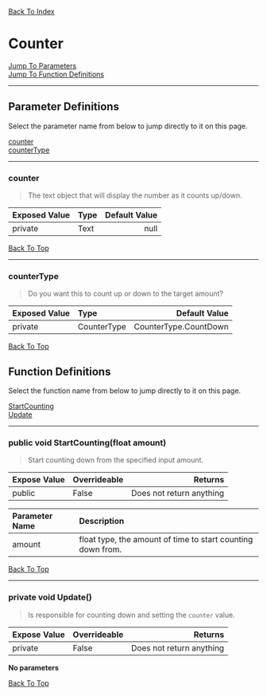 [Back To Index](../../index.md)

# Counter

[Jump To Parameters](#parameter-definitions)<br/>
[Jump To Function Definitions](#functions-definitions)<br/>

--------------------------------------------------------
## Parameter Definitions<a name="parameter-definitions"></a>

Select the parameter name from below to jump directly to it on this page.

[counter](#parameter-counter)<br>
[counterType](#parameter-counterType)<br>

------------------
### counter<a name="parameter-counter"></a>

> The text object that will display the number as it counts up/down.

| Exposed Value | Type | Default Value |
|:---|:---|---:|
|private |Text|null

[Back To Top](#)

------------------
### counterType<a name="parameter-counterType"></a>

> Do you want this to count up or down to the target amount?

| Exposed Value | Type | Default Value |
|:---|:---|---:|
|private |CounterType|CounterType.CountDown

[Back To Top](#)

## Function Definitions<a name="functions-definitions"></a>

Select the function name from below to jump directly to it on this page.

[StartCounting](#StartCounting)<br>
[Update](#Update)<br>

------------------
### public void StartCounting(float amount)<a name="StartCounting"></a>

>   Start counting down from the specified input amount. 

| Expose Value | Overrideable | Returns |
|:---|:---|---:|
|public|False|Does not return anything|

| Parameter Name | Description |
|:---|:---|
|amount|float type, the amount of time to start counting down from.|

[Back To Top](#)

------------------
### private void Update()<a name="Update"></a>

>   Is responsible for counting down and setting the `counter` value. 

| Expose Value | Overrideable | Returns |
|:---|:---|---:|
|private|False|Does not return anything|

**No parameters**

[Back To Top](#)

